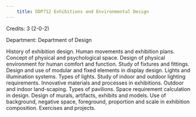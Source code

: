 ```yaml
---
    title: DDP712 Exhibitions and Environmental Design
---
```

Credits: 3 (2-0-2)

Department: Department of Design

History of exhibition design. Human movements and exhibition plans. Concept of physical and psychological space. Design of physical environment for human comfort and function. Study of fixtures and fittings. Design and use of modular and fixed elements in display design. Lights and illumination systems. Types of lights. Study of indoor and outdoor lighting requirements. Innovative materials and processes in exhibitions. Outdoor and indoor land-scaping. Types of pavilions. Space requirement calculation in design. Design of murals, artifacts, exhibits and models. Use of background, negative space, foreground, proportion and scale in exhibition composition. Exercises and projects.